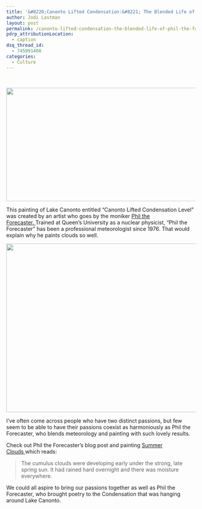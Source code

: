```yaml
---
title: '&#8220;Canonto Lifted Condensation:&#8221; The Blended Life of Phil the Forecaster'
author: Jodi Lastman
layout: post
permalink: /canonto-lifted-condensation-the-blended-life-of-phil-the-forecaster/
pdrp_attributionLocation:
  - caption
dsq_thread_id:
  - 745091408
categories:
  - Culture
---
```

&nbsp;

<a href="http://hypenotic.com/ontario-lakes-project/9438/canonto-lifted-condensation-the-blended-life-of-phil-the-forecaster/attachment/lakecanonto-2" rel="attachment wp-att-9450"><img class="aligncenter size-full wp-image-9450" title="lakecanonto" src="http://hypenotic.com/wordpress/wp-content/uploads/2012/06/lakecanonto1.png" alt="" width="580" height="302" /></a>

This painting of Lake Canonto entitled &#8220;Canonto Lifted Condensati<wbr>on Level&#8221; was created by an artist who goes by the moniker [Phil the Forecaster. ][1]Trained at Queen&#8217;s University as a nuclear physicist, &#8220;Phil the Forecaster&#8221; has been a professional meteorologist since 1976. That would explain why he paints clouds so well.</wbr>

<a href="http://hypenotic.com/ontario-lakes-project/9438/canonto-lifted-condensation-the-blended-life-of-phil-the-forecaster/attachment/screen-shot-2012-06-28-at-1-40-31-pm" rel="attachment wp-att-9439"><img class="aligncenter size-full wp-image-9439" title="Screen shot 2012-06-28 at 1.40.31 PM" src="http://hypenotic.com/wordpress/wp-content/uploads/2012/06/Screen-shot-2012-06-28-at-1.40.31-PM.png" alt="" width="580" height="449.591" /></a>

I&#8217;ve often come across people who have two distinct passions, but few seem to be able to have their passions coexist as harmoniously as Phil the Forecaster, who blends meteorology and painting with such lovely results.

Check out Phil the Forecaster&#8217;s blog post and painting [Summer Clouds ][2]which reads:

> The cumulus clouds were developing early under the strong, late spring sun. It had rained hard overnight and there was moisture everywhere.

We could all aspire to bring our passions together as well as Phil the Forecaster, who brought poetry to the Condensation that was hanging around Lake Canonto.

 [1]: http://philtheforecaster.blogspot.ca/
 [2]: http://www.philtheforecaster.blogspot.ca/2012/06/summer-clouds.html